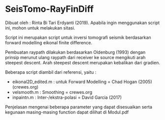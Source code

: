 # SeisTomo-RayFinDiff
Dibuat oleh : Rinta Bi Tari Erdyanti (2019).
Apabila ingin menggunakan script ini, mohon untuk melakukan sitasi.

Script ini merupakan script untuk inversi tomografi seismik berdasarkan forward modelling eikonal finite difference. 

Pembuatan raypath dilakukan berdasarkan Oldenburg (1993) dengan prinsip merunut ulang raypath dari receiver ke source mengikuti arah steepest descent. Arah steepest descent merupakan kebalikan dari gradien.

Beberapa script diambil dari referensi, yaitu :
  - eikonal2D_edited.m  : untuk Forward Modelling = Chad Hogan (2005) (crewes.org)
  - velsmooth.m         : Smoothing = crewes.org
  - inpaintn.m          : Inter-/ekstra-polasi = David Garcia (2017)

Penjelasan mengenai beberapa parameter yang dapat disesuaikan serta kegunaan masing-masing function dapat dilihat di Modul.pdf

